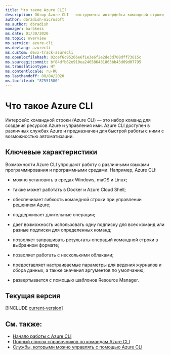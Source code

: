```yaml
---
title: Что такое Azure CLI?
description: Обзор Azure CLI — инструмента интерфейса командной строки, предназначенного для создания ресурсов Azure и управления ими, который теперь доступен в средах Windows, macOS и Linux.
author: dbradish-microsoft
ms.author: dbradish
manager: barbkess
ms.date: 01/30/2020
ms.topic: overview
ms.service: azure-cli
ms.devlang: azurecli
ms.custom: devx-track-azurecli
ms.openlocfilehash: 02cef6c95266e6f1e3e6f2e2de3d708dff73815c
ms.sourcegitcommit: bf84dfb62e910ea246586481863bb43d09d07795
ms.translationtype: HT
ms.contentlocale: ru-RU
ms.lasthandoff: 08/04/2020
ms.locfileid: "87551580"
---
```

# <a name="what-is-azure-cli"></a>Что такое Azure CLI

Интерфейс командной строки (Azure CLI) — это набор команд для создания ресурсов Azure и управления ими.  Azure CLI доступен в различных службах Azure и предназначен для быстрой работы с ними с возможностью автоматизации.

## <a name="key-characteristics"></a>Ключевые характеристики

Возможности Azure CLI упрощают работу с различными языками программирования и программными средами.  Например, Azure CLI:

- можно установить в средах Windows, maOS и Linux;

- также может работать в Docker и Azure Cloud Shell;
- обеспечивает гибкость командной строки при управлении решением Azure;
- поддерживает длительные операции;
- дает возможность использовать одну подписку для всех команд или разные подписки для определенных команд;
- позволяет запрашивать результаты операций командной строки в выбранном формате;
- позволяет работать с несколькими облаками;
- предоставляет настраиваемые параметры для ведения журналов и сбора данных, а также значения аргументов по умолчанию;
- развертывается с помощью шаблонов Resource Manager.

## <a name="current-version"></a>Текущая версия

[!INCLUDE [current-version](includes/current-version.md)]

## <a name="see-also"></a>См. также:

- [Начало работы с Azure CLI](get-started-with-azure-cli.md)
- [Полный список справочников по командам Azure CLI](/cli/azure/reference-index)
- [Службы, которыми можно управлять с помощью Azure CLI](azure-services-the-azure-cli-can-manage.md)
